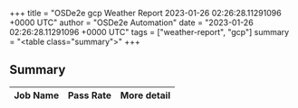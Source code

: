 +++
title = "OSDe2e gcp Weather Report 2023-01-26 02:26:28.11291096 +0000 UTC"
author = "OSDe2e Automation"
date = "2023-01-26 02:26:28.11291096 +0000 UTC"
tags = ["weather-report", "gcp"]
summary = "<table class=\"summary\"></table>"
+++
## Summary

| Job Name | Pass Rate | More detail |
|----------|-----------|-------------|




